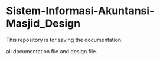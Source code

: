 # Sistem-Informasi-Akuntansi-Masjid_Design

This repository is for saving the documentation.

all documentation file and design file.
